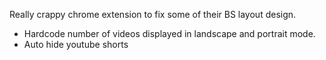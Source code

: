 Really crappy chrome extension to fix some of their BS layout design.

* Hardcode number of videos displayed in landscape and portrait mode.
* Auto hide youtube shorts